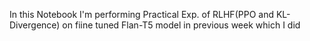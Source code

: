 In this Notebook I'm performing Practical Exp. of RLHF(PPO and KL-Divergence) on fiine tuned Flan-T5 model in previous week which I did
